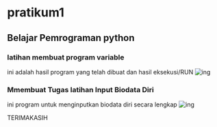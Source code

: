 # pratikum1

## Belajar Pemrograman python

### latihan membuat program variable
ini adalah hasil program yang telah dibuat dan hasil eksekusi/RUN
![ing](latihan.png)

### Mmembuat Tugas latihan Input Biodata Diri
ini program untuk menginputkan biodata diri secara lengkap
![ing](Tugaslatihan.png)


TERIMAKASIH